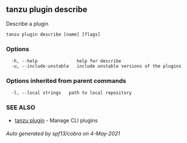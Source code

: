 ## tanzu plugin describe

Describe a plugin

```
tanzu plugin describe [name] [flags]
```

### Options

```
  -h, --help               help for describe
  -u, --include-unstable   include unstable versions of the plugins
```

### Options inherited from parent commands

```
  -l, --local strings   path to local repository
```

### SEE ALSO

* [tanzu plugin](tanzu_plugin.md)	 - Manage CLI plugins

###### Auto generated by spf13/cobra on 4-May-2021

